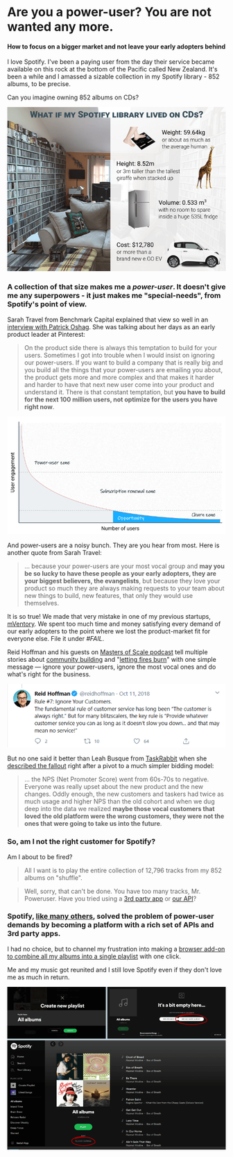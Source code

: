 # Are you a power-user? You are not wanted any more.
#### How to focus on a bigger market and not leave your early adopters behind

I love Spotify. I've been a paying user from the day their service became available on this rock at the bottom of the Pacific called New Zealand. It's been a while and I amassed a sizable collection in my Spotify library - 852 albums, to be precise.

Can you imagine owning 852 albums on CDs?

![852 cds in perspective](852-cds.png)

### A collection of that size makes me a *power-user*. It doesn't give me any superpowers - it just makes me "special-needs", from Spotify's point of view.

Sarah Travel from Benchmark Capital explained that view so well in an [interview with Patrick Oshag](https://open.spotify.com/episode/46Yi7ta1rI9vVaGRJVA0UK). She was talking about her days as an early product leader at Pinterest: 

> On the product side there is always this temptation to build for your users. Sometimes I got into trouble when I would insist on ignoring our power-users. If you want to build a company that is really big and you build all the things that your power-users are emailing you about, the product gets more and more complex and that makes it harder and harder to have that next new user come into your product and understand it. There is that constant temptation, but **you have to build for the next 100 million users, not optimize for the users you have right now**.

![power users vs opportunity graph](usage-graph.png)

And power-users are a noisy bunch. They are you hear from most. Here is another quote from Sarah Travel:

> ... because your power-users are your most vocal group and **may you be so lucky to have these people as your early adopters, they are your biggest believers, the evangelists**, but because they love your product so much they are always making requests to your team about new things to build, new features, that only they would use themselves.

It is so true! We made that very mistake in one of my previous startups, [mVentory](http://mventory.com). We spent too much time and money satisfying every demand of our early adopters to the point where we lost the product-market fit for everyone else. File it under *#FAIL*. 

Reid Hoffman and his guests on [Masters of Scale podcast](https://mastersofscale.com/) tell multiple stories about [community building](https://mastersofscale.com/caterina-fake-build-a-more-human-internet/) and "[letting fires burn](https://open.spotify.com/episode/4u0S0P2gL70g6CcbeiZzM7)" with one simple message — ignore your power-users, ignore the most vocal ones and do what's right for the business.

![Ried Hoffman tweet](ried-hoffman-tweet.png)


But no one said it better than Leah Busque from [TaskRabbit](https://www.taskrabbit.com/) when she [described the fallout](https://www.saastr.com/saastr-podcasts-for-the-week-with-zylo-and-taskrabbit-july-26-2019/) right after a pivot to a much simpler bidding model:

> ... the NPS (Net Promoter Score) went from 60s-70s to negative. Everyone was really upset about the new product and the new changes. Oddly enough, the new customers and taskers had twice as much usage and higher NPS than the old cohort and when we dug deep into the data we realized **maybe those vocal customers that loved the old platform were the wrong customers, they were not the ones that were going to take us into the future**.

### So, am I not the right customer for Spotify? 
Am I about to be fired?

> All I want is to play the entire collection of 12,796 tracks from my 852 albums on "shuffle".

> Well, sorry, that can't be done. You have too many tracks, Mr. Poweruser. Have you tried using a [3rd party app](https://play.google.com/store/search?q=spotify&c=apps&hl=en) or [our API](https://developer.spotify.com/)?

### Spotify, [like many others](https://mastersofscale.com/tobi-lutke-be-a-platform/), solved the problem of power-user demands by becoming a platform with a rich set of APIs and 3rd party apps.

I had no choice, but to channel my frustration into making a [browser add-on to combine all my albums into a single playlist](https://github.com/rimutaka/spotify-play-all-saved-albums) with one click.

Me and my music got reunited and I still love Spotify even if they don't love me as much in return.

![spotify play all albums addon](addon.png)

